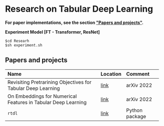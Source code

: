 # Research on Tabular Deep Learning

**For paper implementations, see the section ["Papers and projects"](#papers-and-projects).**

**Experiment Model [FT - Transformer, ResNet]**

```
$cd Researh
$sh experiment.sh 
```

## Papers and projects

| Name                                                          | Location                                                        | Comment        |
| :------------------------------------------------------------ | :-------------------------------------------------------------- | :------------- |
| Revisiting Pretrarining Objectives for Tabular Deep Learning  | [link](https://github.com/puhsu/tabular-dl-pretrain-objectives) | arXiv 2022     |
| On Embeddings for Numerical Features in Tabular Deep Learning | [link](https://github.com/Yura52/tabular-dl-num-embeddings)     | arXiv 2022     |
| `rtdl`                                                        | [link](https://github.com/Yura52/rtdl)                          | Python package |
